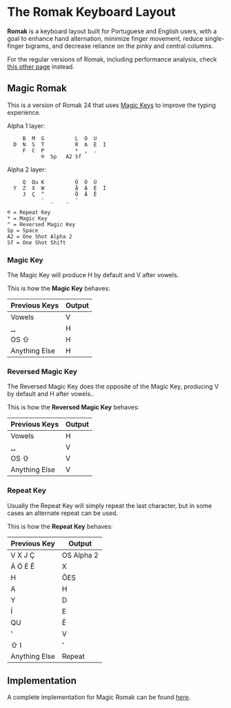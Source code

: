 # The Romak Keyboard Layout

**Romak** is a keyboard layout built for Portuguese and English users, with a goal to enhance hand alternation, minimize finger movement, reduce single-finger bigrams, and decrease reliance on the pinky and central columns.

For the regular versions of Romak, including performance analysis, check [this other page](README.md) instead.

## Magic Romak

This is a version of Romak 24 that uses [Magic Keys](https://github.com/Ikcelaks/keyboard_layouts/blob/main/magic_sturdy/magic_sturdy.md) to improve the typing experience.

Alpha 1 layer:

```
     B  M  G          L  O  U   
  D  N  S  T          R  A  E  I 
     F  C  P          *  ,  .   
           ®  Sp   A2 Sf
```

Alpha 2 layer:

```
     Q  Qu K          Ô  Ó  Ú
  Y  Z  X  W          Ã  Á  É  Í
     J  Ç  ^          Õ  Â  Ê
           '  _    _  '
```
```
® = Repeat Key
* = Magic Key
^ = Reversed Magic Key
Sp = Space
A2 = One Shot Alpha 2
Sf = One Shot Shift
```

### Magic Key

The Magic Key will produce H by default and V after vowels.

This is how the **Magic Key** behaves:

| Previous Keys | Output  | 
|---|---|
| Vowels | V |
| &blank; | H |
| OS &#8679; | H |
| Anything Else | H |

### Reversed Magic Key

The Reversed Magic Key does the opposite of the Magic Key, producing V by default and H after vowels..

This is how the **Reversed Magic Key** behaves:

| Previous Keys | Output  | 
|---|---|
| Vowels | H |
| &blank; | V |
| OS &#8679; | V |
| Anything Else | V |

### Repeat Key

Usually the Repeat Key will simply repeat the last character, but in some cases an alternate repeat can be used.

This is how the **Repeat Key** behaves:

| Previous Key | Output  |
|---|---|
| V X J Ç| OS Alpha 2 |
| Á Ó É Ê | X |
| H | ÕES |
| A | H |
| Y | D |
| Í | E |
| QU | Ê |
| ' | V |
| &#8679; I | ' |
| Anything Else | Repeat |

## Implementation

A complete implementation for Magic Romak can be found [here](https://github.com/rafaelromao/keyboards).
